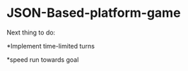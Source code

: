 # JSON-Based-platform-game

Next thing to do:

*Implement time-limited turns

*speed run towards goal